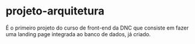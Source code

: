 # projeto-arquitetura
É o primeiro projeto do curso de front-end da DNC que consiste em fazer uma landing page integrada ao banco de dados, já criado.
